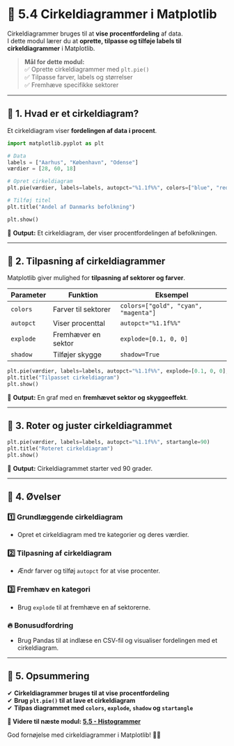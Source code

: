 # 🥧 **5.4 Cirkeldiagrammer i Matplotlib**  

Cirkeldiagrammer bruges til at **vise procentfordeling** af data.  
I dette modul lærer du at **oprette, tilpasse og tilføje labels til cirkeldiagrammer** i Matplotlib.  

> **Mål for dette modul:**  
> ✅ Oprette cirkeldiagrammer med `plt.pie()`  
> ✅ Tilpasse farver, labels og størrelser  
> ✅ Fremhæve specifikke sektorer  

---

## 📌 **1. Hvad er et cirkeldiagram?**  

Et cirkeldiagram viser **fordelingen af data i procent**.  

```python
import matplotlib.pyplot as plt

# Data
labels = ["Aarhus", "København", "Odense"]
værdier = [28, 60, 18]

# Opret cirkeldiagram
plt.pie(værdier, labels=labels, autopct="%1.1f%%", colors=["blue", "red", "green"])

# Tilføj titel
plt.title("Andel af Danmarks befolkning")

plt.show()
```

📌 **Output:** Et cirkeldiagram, der viser procentfordelingen af befolkningen.

---

## 🎨 **2. Tilpasning af cirkeldiagrammer**  

Matplotlib giver mulighed for **tilpasning af sektorer og farver**.  

| Parameter | Funktion | Eksempel |
|------------|----------|----------|
| `colors` | Farver til sektorer | `colors=["gold", "cyan", "magenta"]` |
| `autopct` | Viser procenttal | `autopct="%1.1f%%"` |
| `explode` | Fremhæver en sektor | `explode=[0.1, 0, 0]` |
| `shadow` | Tilføjer skygge | `shadow=True` |

```python
plt.pie(værdier, labels=labels, autopct="%1.1f%%", explode=[0.1, 0, 0], shadow=True, colors=["gold", "cyan", "magenta"])
plt.title("Tilpasset cirkeldiagram")
plt.show()
```

📌 **Output:** En graf med en **fremhævet sektor og skyggeeffekt**.

---

## 🔄 **3. Roter og juster cirkeldiagrammet**  

```python
plt.pie(værdier, labels=labels, autopct="%1.1f%%", startangle=90)
plt.title("Roteret cirkeldiagram")
plt.show()
```

📌 **Output:** Cirkeldiagrammet starter ved 90 grader.

---

## 🎯 **4. Øvelser**  

### 1️⃣ **Grundlæggende cirkeldiagram**  
- Opret et cirkeldiagram med tre kategorier og deres værdier.  

### 2️⃣ **Tilpasning af cirkeldiagram**  
- Ændr farver og tilføj `autopct` for at vise procenter.  

### 3️⃣ **Fremhæv en kategori**  
- Brug `explode` til at fremhæve en af sektorerne.  

### 🔥 **Bonusudfordring**  
- Brug Pandas til at indlæse en CSV-fil og visualiser fordelingen med et cirkeldiagram.  

---

## 🚀 **5. Opsummering**  
✔ **Cirkeldiagrammer bruges til at vise procentfordeling**  
✔ **Brug `plt.pie()` til at lave et cirkeldiagram**  
✔ **Tilpas diagrammet med `colors`, `explode`, `shadow` og `startangle`**  

**📌 Videre til næste modul: [5.5 - Histogrammer](5.5-Histogrammer.md)**  

God fornøjelse med cirkeldiagrammer i Matplotlib! 🥧🐍  
